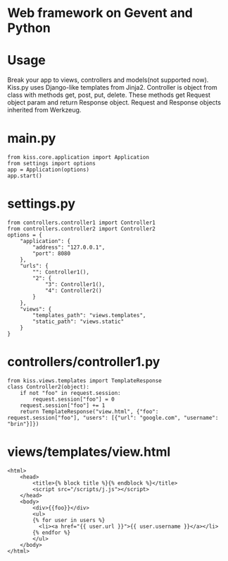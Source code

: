 # Web framework on Gevent and Python

# Usage

Break your app to views, controllers and models(not supported now).
Kiss.py uses Django-like templates from Jinja2.
Controller is object from class with methods get, post, put, delete.
These methods get Request object param and return Response object.
Request and Response objects inherited from Werkzeug.

# main.py

	from kiss.core.application import Application
	from settings import options
	app = Application(options)
	app.start()

# settings.py

	from controllers.controller1 import Controller1
	from controllers.controller2 import Controller2
	options = {
		"application": {
			"address": "127.0.0.1",
			"port": 8080
		},
		"urls": {
			"": Controller1(),
			"2": {
				"3": Controller1(),
				"4": Controller2()
			}
		},
		"views": {
			"templates_path": "views.templates",
			"static_path": "views.static"
		}
	}

# controllers/controller1.py

	from kiss.views.templates import TemplateResponse
	class Controller2(object):
		if not "foo" in request.session:
			request.session["foo"] = 0
		request.session["foo"] += 1
		return TemplateResponse("view.html", {"foo": request.session["foo"], "users": [{"url": "google.com", "username": "brin"}]})

# views/templates/view.html
	
	<html>
		<head>
			<title>{% block title %}{% endblock %}</title>
			<script src="/scripts/j.js"></script>
		</head>
		<body>
			<div>{{foo}}</div>
			<ul>
			{% for user in users %}
			  <li><a href="{{ user.url }}">{{ user.username }}</a></li>
			{% endfor %}
			</ul>
		</body>
	</html>
